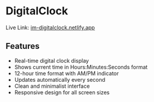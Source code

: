 # DigitalClock

Live Link: [im-digitalclock.netlify.app](https://im-digitalclock.netlify.app/)

## Features

- Real-time digital clock display
- Shows current time in Hours:Minutes:Seconds format
- 12-hour time format with AM/PM indicator
- Updates automatically every second
- Clean and minimalist interface
- Responsive design for all screen sizes
